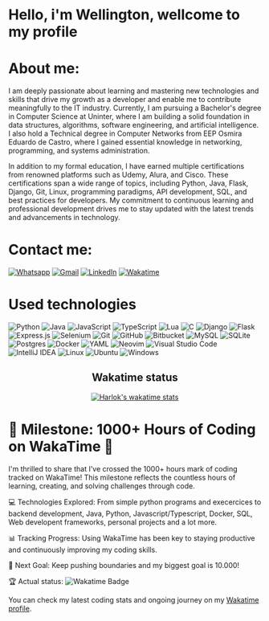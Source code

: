 <h1>Hello, i'm Wellington, wellcome to my profile</h1>

<h1>About me:</h1>
I am deeply passionate about learning and mastering new technologies and skills that drive my growth as a developer and enable me to contribute meaningfully to the IT industry. Currently, I am pursuing a Bachelor's degree in Computer Science at Uninter, where I am building a solid foundation in data structures, algorithms, software engineering, and artificial intelligence. I also hold a Technical degree in Computer Networks from EEP Osmira Eduardo de Castro, where I gained essential knowledge in networking, programming, and systems administration.

In addition to my formal education, I have earned multiple certifications from renowned platforms such as Udemy, Alura, and Cisco. These certifications span a wide range of topics, including Python, Java, Flask, Django, Git, Linux, programming paradigms, API development, SQL, and best practices for developers. My commitment to continuous learning and professional development drives me to stay updated with the latest trends and advancements in technology.

<h1>Contact me: </h1>

[![Whatsapp](https://img.shields.io/badge/WhatsApp-25D366?style=for-the-badge&logo=whatsapp&logoColor=white)](https://contate.me/welli7ngton) 
[![Gmail](https://img.shields.io/badge/Gmail-D14836?style=for-the-badge&logo=gmail&logoColor=white)](https://mailto:wellingtonasilva45@gmail.com)
[![LinkedIn](https://img.shields.io/badge/linkedin-%230077B5.svg?style=for-the-badge&logo=linkedin&logoColor=white)](https://www.linkedin.com/in/welli7ngton/)
[![Wakatime]( 	https://img.shields.io/badge/WakaTime-000000?style=for-the-badge&logo=WakaTime&logoColor=white)](https://wakatime.com/@welli7ngton)

<h1>Used technologies</h1>

![Python](https://img.shields.io/badge/Python-FFD43B?style=for-the-badge&logo=python&logoColor=blue) ![Java](https://img.shields.io/badge/java-%23ED8B00.svg?style=for-the-badge&logo=openjdk&logoColor=white) ![JavaScript](https://img.shields.io/badge/javascript-%23323330.svg?style=for-the-badge&logo=javascript&logoColor=%23F7DF1E) ![TypeScript](https://img.shields.io/badge/typescript-%23007ACC.svg?style=for-the-badge&logo=typescript&logoColor=white) ![Lua](https://img.shields.io/badge/lua-%232C2D72.svg?style=for-the-badge&logo=lua&logoColor=white) ![C](https://img.shields.io/badge/c-%2300599C.svg?style=for-the-badge&logo=c&logoColor=white) ![Django](https://img.shields.io/badge/django-%23092E20.svg?style=for-the-badge&logo=django&logoColor=white) ![Flask](https://img.shields.io/badge/Flask-000000?style=for-the-badge&logo=flask&logoColor=white) ![Express.js](https://img.shields.io/badge/express.js-%23404d59.svg?style=for-the-badge&logo=express&logoColor=%2361DAFB) ![Selenium](https://img.shields.io/badge/-selenium-%43B02A?style=for-the-badge&logo=selenium&logoColor=white) ![Git](https://img.shields.io/badge/git-%23F05033.svg?style=for-the-badge&logo=git&logoColor=white) ![GitHub](https://img.shields.io/badge/github-%23121011.svg?style=for-the-badge&logo=github&logoColor=white) ![Bitbucket](https://img.shields.io/badge/bitbucket-%230047B3.svg?style=for-the-badge&logo=bitbucket&logoColor=white) ![MySQL](https://img.shields.io/badge/MySQL-005C84?style=for-the-badge&logo=mysql&logoColor=white) ![SQLite](https://img.shields.io/badge/SQLite-07405E?style=for-the-badge&logo=sqlite&logoColor=white) ![Postgres](https://img.shields.io/badge/postgres-%23316192.svg?style=for-the-badge&logo=postgresql&logoColor=white) ![Docker](https://img.shields.io/badge/docker-%230db7ed.svg?style=for-the-badge&logo=docker&logoColor=white) ![YAML](https://img.shields.io/badge/yaml-%23ffffff.svg?style=for-the-badge&logo=yaml&logoColor=151515) ![Neovim](https://img.shields.io/badge/NeoVim-%2357A143.svg?&style=for-the-badge&logo=neovim&logoColor=white) ![Visual Studio Code](https://img.shields.io/badge/Visual%20Studio%20Code-0078d7.svg?style=for-the-badge&logo=visual-studio-code&logoColor=white) ![IntelliJ IDEA](https://img.shields.io/badge/IntelliJIDEA-000000.svg?style=for-the-badge&logo=intellij-idea&logoColor=white) ![Linux](https://img.shields.io/badge/Linux-FCC624?style=for-the-badge&logo=linux&logoColor=black) ![Ubuntu](https://img.shields.io/badge/Ubuntu-E95420?style=for-the-badge&logo=ubuntu&logoColor=white) ![Windows](https://img.shields.io/badge/Windows-0078D6?style=for-the-badge&logo=windows&logoColor=white)


<div align="center">
  <h2>Wakatime status</h2>
</div>

<div align="center">
  <a href="https://github.com/anuraghazra/github-readme-stats">
    <img src="https://github-readme-stats.vercel.app/api/wakatime?username=welli7ngton&layout=compact" alt="Harlok's wakatime stats" />
  </a>
</div>

<h1>🎉 Milestone: 1000+ Hours of Coding on WakaTime 🎉</h1>
I'm thrilled to share that I’ve crossed the 1000+ hours mark of coding tracked on WakaTime! This milestone reflects the countless hours of learning, creating, and solving challenges through code.

💻 Technologies Explored: From simple python programs and execercices to backend development, Java, Python, Javascript/Typescript, Docker, SQL, Web developent frameworks, personal projects and a lot more.

📊 Tracking Progress: Using WakaTime has been key to staying productive and continuously improving my coding skills.

🚀 Next Goal: Keep pushing boundaries and my biggest goal is 10.000!

🏆 Actual status: ![Wakatime Badge](https://wakatime.com/badge/user/dcf0e22a-41eb-4c76-9126-337f24d80641.svg)

You can check my latest coding stats and ongoing journey on my [Wakatime profile](https://wakatime.com/@welli7ngton).



